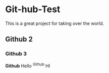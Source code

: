 # Git-hub-Test
This is a great project for taking over the world.
## Github 2
### Github 3
**Github**
Hello <sup>Github</sup> HI
